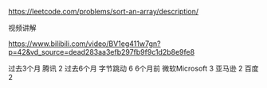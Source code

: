 https://leetcode.com/problems/sort-an-array/description/


视频讲解


https://www.bilibili.com/video/BV1eg411w7gn?p=42&vd_source=dead283aa3efb297fb9f9c1d2b8e9fe8

过去3个月
腾讯
2
过去6个月
字节跳动
6
6个月前
微软Microsoft
3
亚马逊
2
百度
2
